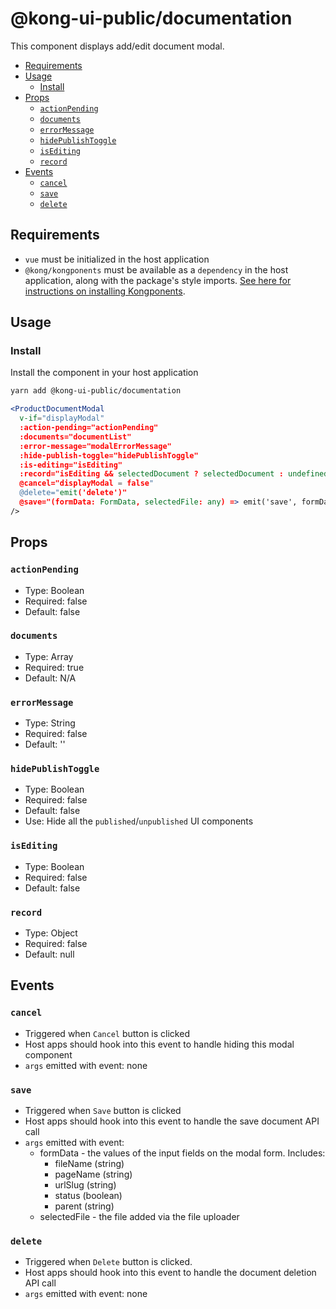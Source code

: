 # @kong-ui-public/documentation

This component displays add/edit document modal.

- [Requirements](#requirements)
- [Usage](#usage)
  - [Install](#install)
- [Props](#props)
  - [`actionPending`](#actionpending)
  - [`documents`](#documents)
  - [`errorMessage`](#errormessage)
  - [`hidePublishToggle`](#hidepublishtoggle)
  - [`isEditing`](#isediting)
  - [`record`](#record)
- [Events](#events)
  - [`cancel`](#cancel)
  - [`save`](#save)
  - [`delete`](#delete)

## Requirements

- `vue` must be initialized in the host application
- `@kong/kongponents` must be available as a `dependency` in the host application, along with the package's style imports. [See here for instructions on installing Kongponents](https://kongponents.konghq.com/#globally-install-all-kongponents).

## Usage

### Install

Install the component in your host application

```sh
yarn add @kong-ui-public/documentation
```

```jsx
<ProductDocumentModal
  v-if="displayModal"
  :action-pending="actionPending"
  :documents="documentList"
  :error-message="modalErrorMessage"
  :hide-publish-toggle="hidePublishToggle"
  :is-editing="isEditing"
  :record="isEditing && selectedDocument ? selectedDocument : undefined"
  @cancel="displayModal = false"
  @delete="emit('delete')"
  @save="(formData: FormData, selectedFile: any) => emit('save', formData, selectedFile)"
/>
```

## Props

### `actionPending`

- Type: Boolean
- Required: false
- Default: false

### `documents`

- Type: Array
- Required: true
- Default: N/A

### `errorMessage`

- Type: String
- Required: false
- Default: ''

### `hidePublishToggle`

- Type: Boolean
- Required: false
- Default: false
- Use: Hide all the `published`/`unpublished` UI components

### `isEditing`

- Type: Boolean
- Required: false
- Default: false

### `record`

- Type: Object
- Required: false
- Default: null

## Events

### `cancel`

- Triggered when `Cancel` button is clicked
- Host apps should hook into this event to handle hiding this modal component
- `args` emitted with event: none

### `save`

- Triggered when `Save` button is clicked
- Host apps should hook into this event to handle the save document API call
- `args` emitted with event:
  - formData - the values of the input fields on the modal form. Includes:
    - fileName (string)
    - pageName (string)
    - urlSlug (string)
    - status (boolean)
    - parent (string)
  - selectedFile - the file added via the file uploader

### `delete`

- Triggered when `Delete` button is clicked.
- Host apps should hook into this event to handle the document deletion API call
- `args` emitted with event: none
